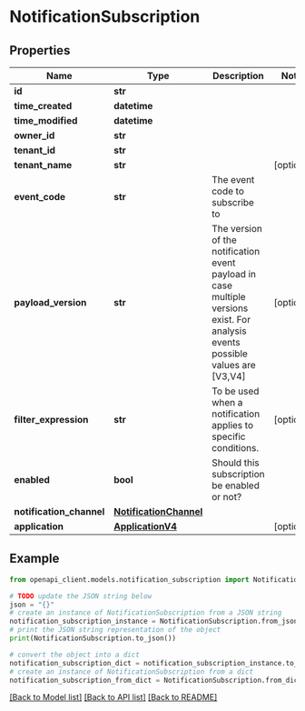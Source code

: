 # NotificationSubscription


## Properties

Name | Type | Description | Notes
------------ | ------------- | ------------- | -------------
**id** | **str** |  | 
**time_created** | **datetime** |  | 
**time_modified** | **datetime** |  | 
**owner_id** | **str** |  | 
**tenant_id** | **str** |  | 
**tenant_name** | **str** |  | [optional] 
**event_code** | **str** | The event code to subscribe to | 
**payload_version** | **str** | The version of the notification event payload in case multiple versions exist. For analysis events possible values are [V3,V4] | [optional] 
**filter_expression** | **str** | To be used when a notification applies to specific conditions. | [optional] 
**enabled** | **bool** | Should this subscription be enabled or not? | 
**notification_channel** | [**NotificationChannel**](NotificationChannel.md) |  | 
**application** | [**ApplicationV4**](ApplicationV4.md) |  | [optional] 

## Example

```python
from openapi_client.models.notification_subscription import NotificationSubscription

# TODO update the JSON string below
json = "{}"
# create an instance of NotificationSubscription from a JSON string
notification_subscription_instance = NotificationSubscription.from_json(json)
# print the JSON string representation of the object
print(NotificationSubscription.to_json())

# convert the object into a dict
notification_subscription_dict = notification_subscription_instance.to_dict()
# create an instance of NotificationSubscription from a dict
notification_subscription_from_dict = NotificationSubscription.from_dict(notification_subscription_dict)
```
[[Back to Model list]](../README.md#documentation-for-models) [[Back to API list]](../README.md#documentation-for-api-endpoints) [[Back to README]](../README.md)


